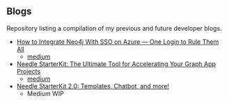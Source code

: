 ## Blogs

Repository listing a compilation of my previous and future developer blogs.

- [How to Integrate Neo4j With SSO on Azure — One Login to Rule Them All](blogs/neo4j-azure-sso/index.md)
  - [medium](https://medium.com/neo4j/how-to-integrate-neo4j-with-sso-on-azure-one-login-to-rule-them-all-3492b41a9aa8)
- [Needle StarterKit: The Ultimate Tool for Accelerating Your Graph App Projects](blogs/neo4j-needle-starterkit/index.md)
  - [medium](https://medium.com/neo4j/needle-starterkit-the-ultimate-tool-for-accelerating-your-graph-app-projects-1eb175064faf)
- [Needle StarterKit 2.0: Templates, Chatbot, and more!](blogs/neo4j-needle-starterkit2-0/index.md)
  - Medium WIP